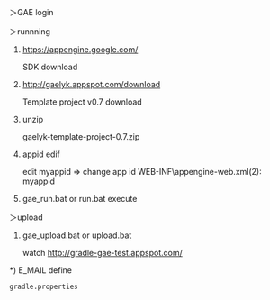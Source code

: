 ＞GAE login

＞runnning 
1. https://appengine.google.com/

	SDK download

2. http://gaelyk.appspot.com/download

	Template project v0.7 download

3. unzip

	gaelyk-template-project-0.7.zip

4. appid edif

	edit myappid => change app id
	WEB-INF\appengine-web.xml(2):
	<application>myappid</application>

5. gae_run.bat or run.bat execute

＞upload

1. gae_upload.bat or upload.bat

	watch http://gradle-gae-test.appspot.com/

*) E_MAIL define

	gradle.properties
